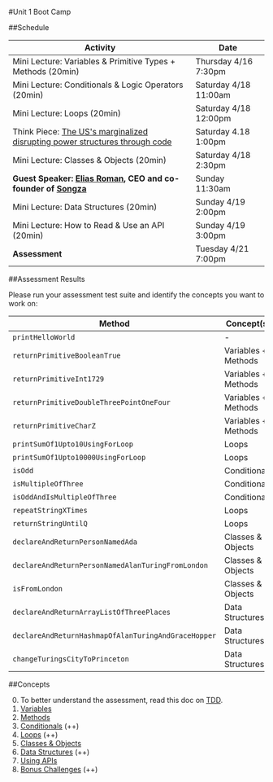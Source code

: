 #Unit 1 Boot Camp

##Schedule

| Activity | Date
---|---
Mini Lecture: Variables & Primitive Types + Methods (20min)| Thursday 4/16 7:30pm
Mini Lecture: Conditionals & Logic Operators (20min)| Saturday 4/18 11:00am
Mini Lecture: Loops (20min)| Saturday 4/18 12:00pm
Think Piece: [The US's marginalized disrupting power structures through code](http://qz.com/382041/the-uss-most-marginalized-are-disrupting-power-structures-by-learning-how-to-code/) | Saturday 4.18 1:00pm
Mini Lecture: Classes & Objects (20min)| Saturday 4/18 2:30pm
**Guest Speaker: [Elias Roman](https://twitter.com/eliasroman), CEO and co-founder of [Songza](http://songza.com/)** | Sunday 11:30am
Mini Lecture: Data Structures (20min)| Sunday 4/19 2:00pm
Mini Lecture: How to Read & Use an API (20min)| Sunday 4/19 3:00pm
**Assessment** | Tuesday 4/21 7:00pm

##Assessment Results

Please run your assessment test suite and identify the concepts you want to work on:

Method | Concept(s)
---|---
`printHelloWorld` | -
`returnPrimitiveBooleanTrue` | Variables + Methods
`returnPrimitiveInt1729` | Variables + Methods
`returnPrimitiveDoubleThreePointOneFour` | Variables + Methods
`returnPrimitiveCharZ` | Variables + Methods
`printSumOf1Upto10UsingForLoop` | Loops
`printSumOf1Upto10000UsingForLoop` | Loops
`isOdd` | Conditionals
`isMultipleOfThree` | Conditionals
`isOddAndIsMultipleOfThree` | Conditionals
`repeatStringXTimes` | Loops
`returnStringUntilQ` | Loops
`declareAndReturnPersonNamedAda` | Classes & Objects
`declareAndReturnPersonNamedAlanTuringFromLondon` | Classes & Objects
`isFromLondon` | Classes & Objects
`declareAndReturnArrayListOfThreePlaces` | Data Structures
`declareAndReturnHashmapOfAlanTuringAndGraceHopper` | Data Structures
`changeTuringsCityToPrinceton` | Data Structures

##Concepts

0. To better understand the assessment, read this doc on [TDD](https://github.com/noidontdig/unit-1-bootcamp/blob/master/exercises/tdd.md).
1. [Variables](exercises/variables.md)
2. [Methods](exercises/methods.md)
3. [Conditionals](exercises/conditionals.md) (++)
4. [Loops](exercises/loops.md) (++)
5. [Classes & Objects](exercises/classesobjects.md)
6. [Data Structures](exercises/datastructures.md) (++)
7. [Using APIs](exercises/apis.md)
8. [Bonus Challenges](exercises/bonus.md) (++)
